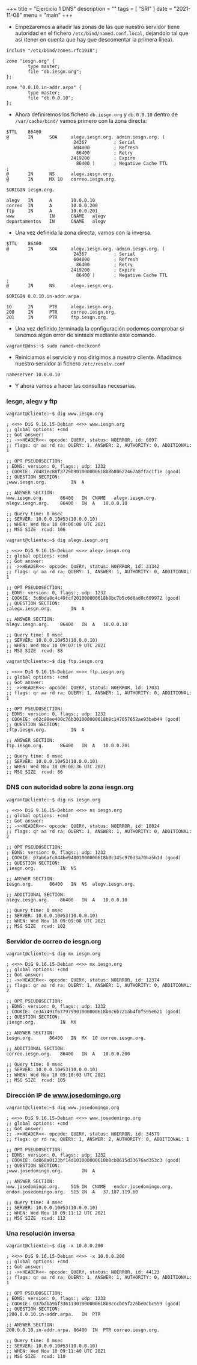 +++
title = "Ejercicio 1 DNS"
description = ""
tags = [
    "SRI"
]
date = "2021-11-08"
menu = "main"
+++

* Empezaremos a añadir las zonas de las que nuestro servidor tiene autoridad en el fichero `/etc/bind/named.conf.local`, dejandolo tal que así (tener en cuenta que hay que descomentar la primera línea).

~~~
include "/etc/bind/zones.rfc1918";

zone "iesgn.org" {
        type master;
        file "db.iesgn.org";
};

zone "0.0.10.in-addr.arpa" {
        type master;
        file "db.0.0.10";
};
~~~

* Ahora definiremos los fichero `db.iesgn.org` y `db.0.0.10` dentro de `/var/cache/bind/` vamos primero con la zona directa:

~~~
$TTL    86400
@       IN      SOA     alegv.iesgn.org. admin.iesgn.org. (
                         24367          ; Serial
                         604800         ; Refresh
                          86400         ; Retry
                        2419200         ; Expire
                          86400 )       ; Negative Cache TTL
;
@       IN      NS      alegv.iesgn.org.
@       IN      MX 10   correo.iesgn.org.

$ORIGIN iesgn.org.

alegv   IN      A       10.0.0.10
correo  IN      A       10.0.0.200
ftp     IN      A       10.0.0.201
www             IN      CNAME   alegv
departamentos   IN      CNAME   alegv
~~~

* Una vez definida la zona directa, vamos con la inversa.

~~~
$TTL    86400
@       IN      SOA     alegv.iesgn.org. admin.iesgn.org. (
                         24367          ; Serial
                         604800         ; Refresh
                          86400         ; Retry
                        2419200         ; Expire
                          86400 )       ; Negative Cache TTL
;
@       IN      NS      alegv.iesgn.org.

$ORIGIN 0.0.10.in-addr.arpa.

10      IN      PTR     alegv.iesgn.org.
200     IN      PTR     correo.iesgn.org.
201     IN      PTR     ftp.iesgn.org.
~~~

* Una vez definido terminada la configuración podemos comprobar si tenemos algún error de sintáxis mediante este comando.

~~~
vagrant@dns:~$ sudo named-checkconf
~~~

* Reiniciamos el servicio y nos dirigimos a nuestro cliente. Añadimos nuestro servidor al fichero `/etc/resolv.conf`

~~~
nameserver 10.0.0.10
~~~

* Y ahora vamos a hacer las consultas necesarias.

### iesgn, alegv y ftp

~~~
vagrant@cliente:~$ dig www.iesgn.org

; <<>> DiG 9.16.15-Debian <<>> www.iesgn.org
;; global options: +cmd
;; Got answer:
;; ->>HEADER<<- opcode: QUERY, status: NOERROR, id: 6897
;; flags: qr aa rd ra; QUERY: 1, ANSWER: 2, AUTHORITY: 0, ADDITIONAL: 1

;; OPT PSEUDOSECTION:
; EDNS: version: 0, flags:; udp: 1232
; COOKIE: 7d481ec88f3729b901000000618b8b80622467a8ffac1f1e (good)
;; QUESTION SECTION:
;www.iesgn.org.			IN	A

;; ANSWER SECTION:
www.iesgn.org.		86400	IN	CNAME	alegv.iesgn.org.
alegv.iesgn.org.	86400	IN	A	10.0.0.10

;; Query time: 0 msec
;; SERVER: 10.0.0.10#53(10.0.0.10)
;; WHEN: Wed Nov 10 09:06:08 UTC 2021
;; MSG SIZE  rcvd: 106

vagrant@cliente:~$ dig alegv.iesgn.org

; <<>> DiG 9.16.15-Debian <<>> alegv.iesgn.org
;; global options: +cmd
;; Got answer:
;; ->>HEADER<<- opcode: QUERY, status: NOERROR, id: 31342
;; flags: qr aa rd ra; QUERY: 1, ANSWER: 1, AUTHORITY: 0, ADDITIONAL: 1

;; OPT PSEUDOSECTION:
; EDNS: version: 0, flags:; udp: 1232
; COOKIE: 3c6bda8c4c49fcf201000000618b8bc7b5c6d0ad0c609972 (good)
;; QUESTION SECTION:
;alegv.iesgn.org.		IN	A

;; ANSWER SECTION:
alegv.iesgn.org.	86400	IN	A	10.0.0.10

;; Query time: 0 msec
;; SERVER: 10.0.0.10#53(10.0.0.10)
;; WHEN: Wed Nov 10 09:07:19 UTC 2021
;; MSG SIZE  rcvd: 88

vagrant@cliente:~$ dig ftp.iesgn.org

; <<>> DiG 9.16.15-Debian <<>> ftp.iesgn.org
;; global options: +cmd
;; Got answer:
;; ->>HEADER<<- opcode: QUERY, status: NOERROR, id: 17031
;; flags: qr aa rd ra; QUERY: 1, ANSWER: 1, AUTHORITY: 0, ADDITIONAL: 1

;; OPT PSEUDOSECTION:
; EDNS: version: 0, flags:; udp: 1232
; COOKIE: e62c88ee400c76b301000000618b8c147057652ae93beb44 (good)
;; QUESTION SECTION:
;ftp.iesgn.org.			IN	A

;; ANSWER SECTION:
ftp.iesgn.org.		86400	IN	A	10.0.0.201

;; Query time: 0 msec
;; SERVER: 10.0.0.10#53(10.0.0.10)
;; WHEN: Wed Nov 10 09:08:36 UTC 2021
;; MSG SIZE  rcvd: 86
~~~

### DNS con autoridad sobre la zona iesgn.org

~~~
vagrant@cliente:~$ dig ns iesgn.org

; <<>> DiG 9.16.15-Debian <<>> ns iesgn.org
;; global options: +cmd
;; Got answer:
;; ->>HEADER<<- opcode: QUERY, status: NOERROR, id: 10824
;; flags: qr aa rd ra; QUERY: 1, ANSWER: 1, AUTHORITY: 0, ADDITIONAL: 2

;; OPT PSEUDOSECTION:
; EDNS: version: 0, flags:; udp: 1232
; COOKIE: 97ab6afc044be94801000000618b8c345c97033a70ba5b1d (good)
;; QUESTION SECTION:
;iesgn.org.			IN	NS

;; ANSWER SECTION:
iesgn.org.		86400	IN	NS	alegv.iesgn.org.

;; ADDITIONAL SECTION:
alegv.iesgn.org.	86400	IN	A	10.0.0.10

;; Query time: 0 msec
;; SERVER: 10.0.0.10#53(10.0.0.10)
;; WHEN: Wed Nov 10 09:09:08 UTC 2021
;; MSG SIZE  rcvd: 102
~~~

### Servidor de correo de iesgn.org

~~~
vagrant@cliente:~$ dig mx iesgn.org

; <<>> DiG 9.16.15-Debian <<>> mx iesgn.org
;; global options: +cmd
;; Got answer:
;; ->>HEADER<<- opcode: QUERY, status: NOERROR, id: 12374
;; flags: qr aa rd ra; QUERY: 1, ANSWER: 1, AUTHORITY: 0, ADDITIONAL: 2

;; OPT PSEUDOSECTION:
; EDNS: version: 0, flags:; udp: 1232
; COOKIE: ce347491f677979901000000618b8c6b721ab4f8f595e621 (good)
;; QUESTION SECTION:
;iesgn.org.			IN	MX

;; ANSWER SECTION:
iesgn.org.		86400	IN	MX	10 correo.iesgn.org.

;; ADDITIONAL SECTION:
correo.iesgn.org.	86400	IN	A	10.0.0.200

;; Query time: 0 msec
;; SERVER: 10.0.0.10#53(10.0.0.10)
;; WHEN: Wed Nov 10 09:10:03 UTC 2021
;; MSG SIZE  rcvd: 105
~~~

### Dirección IP de www.josedomingo.org

~~~
vagrant@cliente:~$ dig www.josedomingo.org

; <<>> DiG 9.16.15-Debian <<>> www.josedomingo.org
;; global options: +cmd
;; Got answer:
;; ->>HEADER<<- opcode: QUERY, status: NOERROR, id: 34579
;; flags: qr rd ra; QUERY: 1, ANSWER: 2, AUTHORITY: 0, ADDITIONAL: 1

;; OPT PSEUDOSECTION:
; EDNS: version: 0, flags:; udp: 1232
; COOKIE: 0d868a0123bf14d101000000618b8cb0615d33676ad353c3 (good)
;; QUESTION SECTION:
;www.josedomingo.org.		IN	A

;; ANSWER SECTION:
www.josedomingo.org.	515	IN	CNAME	endor.josedomingo.org.
endor.josedomingo.org.	515	IN	A	37.187.119.60

;; Query time: 4 msec
;; SERVER: 10.0.0.10#53(10.0.0.10)
;; WHEN: Wed Nov 10 09:11:12 UTC 2021
;; MSG SIZE  rcvd: 112
~~~

### Una resolución inversa

~~~
vagrant@cliente:~$ dig -x 10.0.0.200

; <<>> DiG 9.16.15-Debian <<>> -x 10.0.0.200
;; global options: +cmd
;; Got answer:
;; ->>HEADER<<- opcode: QUERY, status: NOERROR, id: 44123
;; flags: qr aa rd ra; QUERY: 1, ANSWER: 1, AUTHORITY: 0, ADDITIONAL: 1

;; OPT PSEUDOSECTION:
; EDNS: version: 0, flags:; udp: 1232
; COOKIE: 037baba9af33611301000000618b8cccb05f226be0cbc559 (good)
;; QUESTION SECTION:
;200.0.0.10.in-addr.arpa.	IN	PTR

;; ANSWER SECTION:
200.0.0.10.in-addr.arpa. 86400	IN	PTR	correo.iesgn.org.

;; Query time: 0 msec
;; SERVER: 10.0.0.10#53(10.0.0.10)
;; WHEN: Wed Nov 10 09:11:40 UTC 2021
;; MSG SIZE  rcvd: 110
~~~